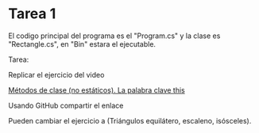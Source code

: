 # Tarea 1

El codigo principal del programa es el "Program.cs" y la clase es "Rectangle.cs", en "Bin" estara el ejecutable.

Tarea:

Replicar el ejercicio del video

<a href="https://www.youtube.com/watch?v=3Lm9AXbCtOQ" rel="nofollow">Métodos de clase (no estáticos). La palabra clave this</a>

Usando GitHub compartir el enlace

Pueden cambiar el ejercicio a (Triángulos equilátero, escaleno, isósceles).
